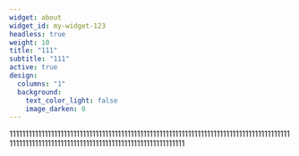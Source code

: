 ```yaml
---
widget: about
widget_id: my-widget-123
headless: true
weight: 10
title: "111"
subtitle: "111"
active: true
design:
  columns: "1"
  background:
    text_color_light: false
    image_darken: 0
---
```

11111111111111111111111111111111111111111111111111111111111111111111111111111111111111111111111111111111111111111111111111111111111111111111111